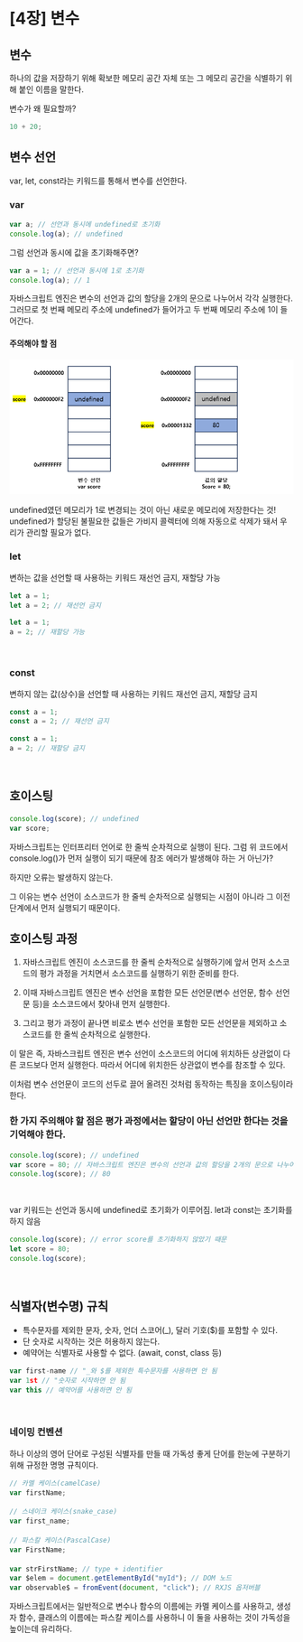 # [4장] 변수

## 변수

하나의 값을 저장하기 위해 확보한 메모리 공간 자체 또는 그 메모리 공간을 식별하기 위해 붙인 이름을 말한다.

변수가 왜 필요할까?

```javascript
10 + 20;
```

## 변수 선언

var, let, const라는 키워드를 통해서 변수를 선언한다.

### var

```javascript
var a; // 선언과 동시에 undefined로 초기화
console.log(a); // undefined
```

그럼 선언과 동시에 값을 초기화해주면?

```javascript
var a = 1; // 선언과 동시에 1로 초기화
console.log(a); // 1
```

자바스크립트 엔진은 변수의 선언과 값의 할당을 2개의 문으로 나누어서 각각 실행한다.
그러므로 첫 번째 메모리 주소에 undefined가 들어가고
두 번째 메모리 주소에 1이 들어간다.

#### 주의해야 할 점

![Alt text](image.png)

undefined였던 메모리가 1로 변경되는 것이 아닌 새로운 메모리에 저장한다는 것!
undefined가 할당된 불필요한 값들은 가비지 콜렉터에 의해 자동으로 삭제가 돼서 우리가 관리할 필요가 없다.

### let

변하는 값을 선언할 때 사용하는 키워드
재선언 금지, 재할당 가능

```javascript
let a = 1;
let a = 2; // 재선언 금지
```

```javascript
let a = 1;
a = 2; // 재할당 가능
```

<br>

### const

변하지 않는 값(상수)을 선언할 때 사용하는 키워드
재선언 금지, 재할당 금지

```javascript
const a = 1;
const a = 2; // 재선언 금지
```

```javascript
const a = 1;
a = 2; // 재할당 금지
```

<br>

## 호이스팅

```javascript
console.log(score); // undefined
var score;
```

자바스크립트는 인터프리터 언어로 한 줄씩 순차적으로 실행이 된다.
그럼 위 코드에서 console.log()가 먼저 실행이 되기 때문에 참조 에러가 발생해야 하는 거 아닌가?

하지만 오류는 발생하지 않는다.

그 이유는 변수 선언이 소스코드가 한 줄씩 순차적으로 실행되는 시점이 아니라 그 이전 단계에서 먼저 실행되기 때문이다.

## 호이스팅 과정

1. 자바스크립트 엔진이 소스코드를 한 줄씩 순차적으로 실행하기에 앞서 먼저 소스코드의 평가 과정을 거치면서 소스코드를 실행하기 위한 준비를 한다.

2. 이때 자바스크립트 엔진은 변수 선언을 포함한 모든 선언문(변수 선언문, 함수 선언문 등)을 소스코드에서 찾아내 먼저 실행한다.

3. 그리고 평가 과정이 끝나면 비로소 변수 선언을 포함한 모든 선언문을 제외하고 소스코드를 한 줄씩 순차적으로 실행한다.

이 말은 즉, 자바스크립트 엔진은 변수 선언이 소스코드의 어디에 위치하든 상관없이 다른 코드보다 먼저 실행한다. 따라서 어디에 위치한든 상관없이 변수를 참조할 수 있다.

이처럼 변수 선언문이 코드의 선두로 끌어 올려진 것처럼 동작하는 특징을 호이스팅이라 한다.

### 한 가지 주의해야 할 점은 평가 과정에서는 할당이 아닌 선언만 한다는 것을 기억해야 한다.

```javascript
console.log(score); // undefined
var score = 80; // 자바스크립트 엔진은 변수의 선언과 값의 할당을 2개의 문으로 나누어 실행
console.log(score); // 80
```

<br>

var 키워드는 선언과 동시에 undefined로 초기화가 이루어짐. let과 const는 초기화를 하지 않음

```javascript
console.log(score); // error score를 초기화하지 않았기 때문
let score = 80;
console.log(score);
```

<br>

## 식별자(변수명) 규칙

- 특수문자를 제외한 문자, 숫자, 언더 스코어(\_), 달러 기호($)를 포함할 수 있다.
- 단 숫자로 시작하는 것은 허용하지 않는다.
- 예약어는 식별자로 사용할 수 없다. (await, const, class 등)

```javascript
var first-name // "_와 $를 제외한 특수문자를 사용하면 안 됨
var 1st // "숫자로 시작하면 안 됨
var this // 예약어를 사용하면 안 됨
```

<br>

### 네이밍 컨벤션

하나 이상의 영어 단어로 구성된 식별자를 만들 때 가독성 좋게 단어를 한눈에 구분하기 위해 규정한 명명 규칙이다.

```javascript
// 카멜 케이스(camelCase)
var firstName;

// 스네이크 케이스(snake_case)
var first_name;

// 파스칼 케이스(PascalCase)
var FirstName;

var strFirstName; // type + identifier
var $elem = document.getElementById("myId"); // DOM 노드
var observable$ = fromEvent(document, "click"); // RXJS 옵저버블
```

자바스크립트에서는 일반적으로 변수나 함수의 이름에는 카멜 케이스를 사용하고, 생성자 함수, 클래스의 이름에는 파스칼 케이스를 사용하니 이 둘을 사용하는 것이 가독성을 높이는데 유리하다.
